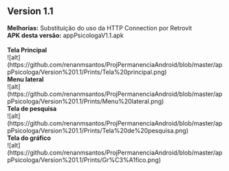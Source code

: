<h2>Version 1.1</h2>
<b>Melhorias:</b> Substituição do uso da HTTP Connection por Retrovit<br>
<b>APK desta versão:</b> appPsicologaV1.1.apk
<br><br>
<b>Tela Principal</b><br>
![alt](https://github.com/renanmsantos/ProjPermanenciaAndroid/blob/master/appPsicologa/Version%201.1/Prints/Tela%20principal.png)<br>
<b>Menu lateral</b><br>
![alt](https://github.com/renanmsantos/ProjPermanenciaAndroid/blob/master/appPsicologa/Version%201.1/Prints/Menu%20lateral.png)<br>
<b>Tela de pesquisa</b><br>
![alt](https://github.com/renanmsantos/ProjPermanenciaAndroid/blob/master/appPsicologa/Version%201.1/Prints/Tela%20de%20pesquisa.png)<br>
<b>Tela do gráfico</b><br>
![alt](https://github.com/renanmsantos/ProjPermanenciaAndroid/blob/master/appPsicologa/Version%201.1/Prints/Gr%C3%A1fico.png)<br>




